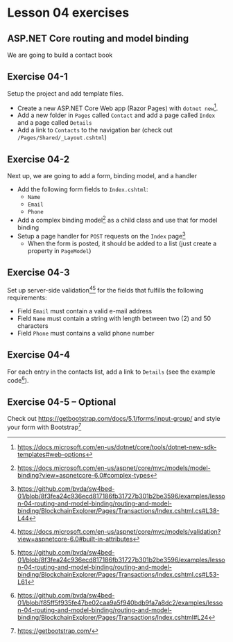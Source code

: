 # Lesson 04 exercises
## ASP.NET Core routing and model binding
We are going to build a contact book

## Exercise 04-1
Setup the project and add template files.

- Create a new ASP.NET Core Web app (Razor Pages) with `dotnet new`[^1].
- Add a new folder in `Pages` called `Contact` and add a page called `Index` and a page called `Details`
- Add a link to `Contacts` to the navigation bar (check out `/Pages/Shared/_Layout.cshtml`)

## Exercise 04-2
Next up, we are going to add a form, binding model, and a handler

- Add the following form fields to `Index.cshtml`:
  - `Name`
  - `Email`
  - `Phone`
- Add a complex binding model[^3] as a child class and use that for model binding
- Setup a page handler for `POST` requests on the `Index` page[^6]
  - When the form is posted, it should be added to a list (just create a property in `PageModel`)

## Exercise 04-3
Set up server-side validation[^2][^7] for the fields that fulfills the following requirements:
- Field `Email` must contain a valid e-mail address
- Field `Name` must contain a string with length between two (2) and 50 characters
- Field `Phone` must contains a valid phone number

## Exercise 04-4
For each entry in the contacts list, add a link to `Details` (see the example code[^5]).

## Exercise 04-5 – Optional
Check out https://getbootstrap.com/docs/5.1/forms/input-group/ and style your form with Bootstrap[^4]


[^1]: https://docs.microsoft.com/en-us/dotnet/core/tools/dotnet-new-sdk-templates#web-options
[^2]: https://docs.microsoft.com/en-us/aspnet/core/mvc/models/validation?view=aspnetcore-6.0#built-in-attributes
[^3]: https://docs.microsoft.com/en-us/aspnet/core/mvc/models/model-binding?view=aspnetcore-6.0#complex-types
[^4]: https://getbootstrap.com/
[^5]: https://github.com/bvda/sw4bed-01/blob/f85ff5f935fe47be02caa9a5f940bdb9fa7a8dc2/examples/lesson-04-routing-and-model-binding/routing-and-model-binding/BlockchainExplorer/Pages/Transactions/Index.cshtml#L24
[^6]: https://github.com/bvda/sw4bed-01/blob/8f3fea24c936ecd817186fb31727b301b2be3596/examples/lesson-04-routing-and-model-binding/routing-and-model-binding/BlockchainExplorer/Pages/Transactions/Index.cshtml.cs#L38-L44
[^7]: https://github.com/bvda/sw4bed-01/blob/8f3fea24c936ecd817186fb31727b301b2be3596/examples/lesson-04-routing-and-model-binding/routing-and-model-binding/BlockchainExplorer/Pages/Transactions/Index.cshtml.cs#L53-L61